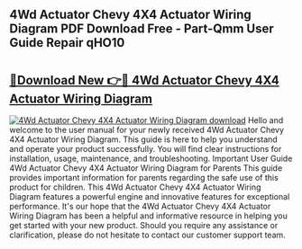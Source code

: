 ## 4Wd Actuator Chevy 4X4 Actuator Wiring Diagram PDF Download Free - Part-Qmm User Guide Repair qHO10

# <h2><a href="http://dficmx.blite.top/?on=4Wd+Actuator+Chevy+4X4+Actuator+Wiring+Diagram">🔗Download New 👉🔴 4Wd Actuator Chevy 4X4 Actuator Wiring Diagram</a></h2>

[![4Wd Actuator Chevy 4X4 Actuator Wiring Diagram download](https://i.imgur.com/lujVjoI.png)](http://dficmx.blite.top/?on=4Wd+Actuator+Chevy+4X4+Actuator+Wiring+Diagram)
Hello and welcome to the user manual for your newly received 4Wd Actuator Chevy 4X4 Actuator Wiring Diagram. This guide is here to help you understand and operate your product successfully. You will find clear instructions for installation, usage, maintenance, and troubleshooting. Important User Guide 4Wd Actuator Chevy 4X4 Actuator Wiring Diagram for Parents This guide provides important information for parents regarding the safe use of this product for children. This 4Wd Actuator Chevy 4X4 Actuator Wiring Diagram features a powerful engine and innovative features for exceptional performance. It's our hope that the 4Wd Actuator Chevy 4X4 Actuator Wiring Diagram has been a helpful and informative resource in helping you get started with your new product. Should you require any assistance or clarification, please do not hesitate to contact our customer support team.
